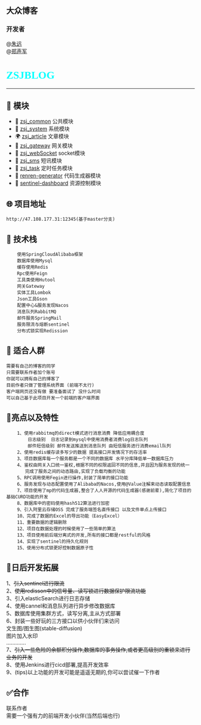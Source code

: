 ## 大众博客

### 开发者

@[朱远](https://gitee.com/zhu-yuanthorn11z/)<br/>
@[郑声军](https://gitee.com/zhengshengjun/)
<div>
<h1 style="font-family: fantasy;color: cyan"> ZSJBLOG</h1>
</div>


---

## 🎉 模块
- 💪 [zsj_common](zsj_common)  公共模块
- 💅 [zsj_system](zsj_system)   系统模块
- 🌍 [zsj_article](zsj_article) 文章模块
- 👏 [zsj_gateway](zsj_gateway) 网关模块
- 🤪 [zsj_webSocket](zsj_webSocket) socket模块
- 💪 [zsj_sms](zsj_sms) 短讯模块
- 💌 [zsj_task](zsj_task) 定时任务模块
- 💖 [renren-generator](renren-generator) 代码生成器模块
- 🤗 [sentinel-dashboard](sentinel-dashboard) 资源控制模块

## 🌐 项目地址
    http://47.108.177.31:12345(基于master分支)

## 📌 技术栈

```
    使用SpringCloudAlibaba框架
    数据库使用Mysql
    缓存使用Redis
    Rpc使用Feign
    工具类使用Hutool
    网关Gateway
    实体工具Lombok
    Json工具Gson
    配置中心&服务发现Nacos
    消息队列RabbitMQ
    邮件服务SpringMail
    服务限流与熔断sentinel
    分布式锁实现Redission
```

## 💚 适合人群

    需要有自己的博客的同学
    只需要联系作者加个账号 
    你就可以拥有自己的博客了
    目前作者只做了管理系统界面 (前端不太行)
    客户端网页还没有做 要准备面试了 没什么时间 
    可以自己基于此项目开发一个前端的客户端界面


## 🎇亮点以及特性
~~~
    1、使用rabbitmq的direct模式进行消息消费 降低应用耦合度
        日志级别  日志记录到mysql中使用消费者消费log日志队列
        邮件短信级别 邮件发送推送到消息队列 由短信服务进行消费email队列
    2、使用redis缓存读多写少的数据 提高接口并发情况下的存活率
    3、项目数据库每一个服务都是一个不同的数据库 水平分库降低单一数据库压力
    4、鉴权由网关入口统一鉴权,根据不同的权限返回不同的信息,并且因为服务发现的统一
       完成了服务之间的动态路由,实现了负载均衡的功能
    5、RPC调用使用Fegin进行操作,封装了简单的接口功能
    6、服务发现与动态配置使用了Alibaba的Nacos,使用@Value注解来动态读取配置信息
    7、项目使用了mp的代码生成器,整合了人人开源的代码生成器(感谢前辈),简化了项目的基础CURD功能的开发
    8、数据库中的密码使用hash512算法进行加密
    9、引入阿里云存储OSS 完成了服务端签名直传接口 以及文件单点上传接口
    10、完成了数据的Excel的导出功能（EasyExcel）
    11、重要数据的逻辑删除
    12、项目在数据处理的时候使用了一些简单的算法
    13、项目使用前后端分离式的开发,所有的接口都是restful的风格
    14、实现了sentinel的持久化规则
    15、使用分布式锁更好控制数据原子性
~~~

## 🎃日后开发拓展
1、~~引入sentinel进行限流 <br/>~~
2、~~使用redisson中的信号量、读写锁进行数据保护限流功能<br/>~~
3、引入elasticSearch进行日志存储<br/>
4、使用cannel和消息队列进行异步修改数据库<br/>
5、数据库使用集群方式，读写分离,主从方式部署<br/>
6、封装一些好玩的三方接口以供小伙伴们来访问<br/>
    文生图/图生图(stable-diffusion)<br/>
    图片加入水印<br/>
    .............<br/>
7、~~引入一些危险的余额积分操作,数据库的事务操作,或者更高级别的重锁来进行业务的开发<br/>~~
8、使用Jenkins进行cicd部署,提高开发效率    <br/>
9、(tips)以上功能的开发可能是遥遥无期的,你可以尝试催一下作者<br/>

##  ✅合作
联系作者 <br/>
需要一个强有力的前端开发小伙伴(当然后端也行)